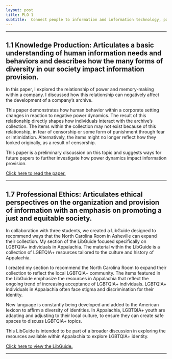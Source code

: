 ```yaml
---
layout: post
title: PLO 1
subtitle:  Connect people to information and information technology, particularly to promote a just and equitable society [Information Organization and Access, Retrieval and Human Information Needs and Behaviors]
---
```


-----------------------------------------------------

## 1.1 Knowledge Production: Articulates a basic understanding of human information needs and behaviors and describes how the many forms of diversity in our society impact information provision.
In this paper, I explored the relationship of power and memory-making within a company. I discussed how this relationship can negatively affect the development of a company’s archive.

This paper demonstrates how human behavior within a corporate setting changes in reaction to negative power dynamics. The result of this relationship directly shapes how individuals interact with the archive’s collection. The items within the collection may not exist because of this relationship, in fear of censorship or some form of punishment through fear or intimidation. Alternatively, the items might no longer reflect how they looked originally, as a result of censorship.

This paper is a preliminary discussion on this topic and suggests ways for future papers to further investigate how power dynamics impact information provision.

[Click here to read the paper.]({{dunefskychadwick.github.io}}/assets/pdfs/knowledgeproduction.pdf)  

-----------------------------------------------------


## 1.7 Professional Ethics: Articulates ethical perspectives on the organization and provision of information with an emphasis on promoting a just and equitable society.
In collaboration with three students, we created a LibGuide designed to recommend ways that the North Carolina Room in Asheville can expand their collection. My section of the LibGuide focused specifically on LGBTQIA+ individuals in Appalachia. The material within the LibGuide is a collection of LGBTQIA+ resources  tailored to the culture and history of Appalachia.

I created my section to recommend the North Carolina Room to expand their collection to reflect the local LGBTQIA+ community. The items featured in the LibGuide emphasize the resources in Appalachia that reflect the ongoing trend of increasing acceptance of LGBTQIA+ individuals. LGBTQIA+ individuals in Appalachia often face stigma and discrimination for their identity.

New language is constantly being developed and added to the American lexicon to affirm a diversity of identities. In Appalachia, LGBTQIA+ youth are adapting and adjusting to their local culture, to ensure they can create safe spaces to discuss LGBTQIA+ topics.

This LibGuide is intended to be part of a broader discussion in exploring the resources available within Appalachia to explore LGBTQIA+ identity.

[Click here to view the LibGuide.]({{dunefskychadwick.github.io}}/assets/libguides/professionalethics.html)  

-----------------------------------------------------
